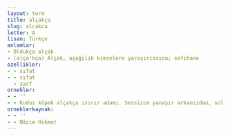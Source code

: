 ```yaml
---
layout: term
title: alçakça
slug: alcakca
letter: A
lisan: Türkçe
anlamlar:
- Oldukça alçak
- (alça'kça) Alçak, aşağılık kimselere yaraşırcasına; sefihane
ozellikler:
- - sıfat
- - sıfat
  - zarf
ornekler:
- - ''
- - Kuduz köpek alçakça ısırır adamı. Sessizce yanaşır arkanızdan, sol bacağınızın baldırını ısırıverir.
orneklerkaynak:
- - ''
- - Nâzım Hikmet
---
```

